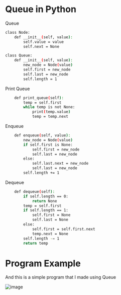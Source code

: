 # Queue in Python

Queue

```sh
class Node:
    def __init__(self, value):
        self.value = value
        self.next = None

class Queue:
    def __init__(self, value):
        new_node = Node(value)
        self.first = new_node
        self.last = new_node
        self.length = 1
```

Print Queue

```sh
    def print_queue(self):
        temp = self.first
        while temp is not None:
            print(temp.value)
            temp = temp.next
```

Enqueue

```sh
    def enqueue(self, value):
        new_node = Node(value)
        if self.first is None:
            self.first = new_node
            self.last = new_node
        else:
            self.last.next = new_node
            self.last = new_node
        self.length += 1
```

Dequeue

```sh
    def dequeue(self):
        if self.length == 0:
            return None
        temp = self.first
        if self.length == 1:
            self.first = None
            self.last = None
        else:
            self.first = self.first.next
            temp.next = None
        self.length -= 1
        return temp
```

# Program Example
And this is a simple program that I made using Queue

![image](https://github.com/yogawanadityapratama/strudat-queue-program/assets/123430193/4f656dea-8202-4475-8f69-7a743cda28c8)
